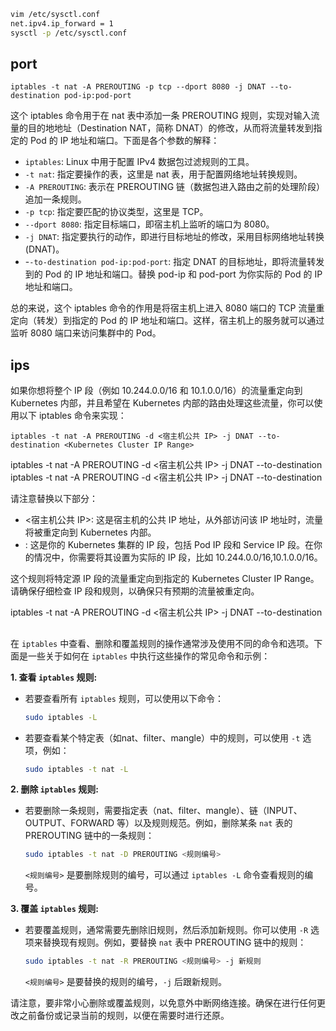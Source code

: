 ```sh
vim /etc/sysctl.conf
net.ipv4.ip_forward = 1
sysctl -p /etc/sysctl.conf
```

## port

`iptables -t nat -A PREROUTING -p tcp --dport 8080 -j DNAT --to-destination pod-ip:pod-port`

这个 iptables 命令用于在 nat 表中添加一条 PREROUTING 规则，实现对输入流量的目的地地址（Destination NAT，简称 DNAT）的修改，从而将流量转发到指定的 Pod 的 IP 地址和端口。下面是各个参数的解释：

- `iptables`: Linux 中用于配置 IPv4 数据包过滤规则的工具。
- `-t nat`: 指定要操作的表，这里是 nat 表，用于配置网络地址转换规则。
- `-A PREROUTING`: 表示在 PREROUTING 链（数据包进入路由之前的处理阶段）追加一条规则。
- `-p tcp`: 指定要匹配的协议类型，这里是 TCP。
- `--dport 8080`: 指定目标端口，即宿主机上监听的端口为 8080。
- `-j DNAT`: 指定要执行的动作，即进行目标地址的修改，采用目标网络地址转换 (DNAT)。
- -`-to-destination pod-ip:pod-port`: 指定 DNAT 的目标地址，即将流量转发到的 Pod 的 IP 地址和端口。替换 pod-ip 和 pod-port 为你实际的 Pod 的 IP 地址和端口。

总的来说，这个 iptables 命令的作用是将宿主机上进入 8080 端口的 TCP 流量重定向（转发）到指定的 Pod 的 IP 地址和端口。这样，宿主机上的服务就可以通过监听 8080 端口来访问集群中的 Pod。

## ips

如果你想将整个 IP 段（例如 10.244.0.0/16 和 10.1.0.0/16）的流量重定向到 Kubernetes 内部，并且希望在 Kubernetes 内部的路由处理这些流量，你可以使用以下 iptables 命令来实现：

`iptables -t nat -A PREROUTING -d <宿主机公共 IP> -j DNAT --to-destination <Kubernetes Cluster IP Range>`

iptables -t nat -A PREROUTING -d <宿主机公共 IP> -j DNAT --to-destination <Kubernetes Cluster IP Range>
iptables -t nat -A PREROUTING -d <宿主机公共 IP> -j DNAT --to-destination <Kubernetes Cluster IP Range>

请注意替换以下部分：

- <宿主机公共 IP>: 这是宿主机的公共 IP 地址，从外部访问该 IP 地址时，流量将被重定向到 Kubernetes 内部。
- <Kubernetes Cluster IP Range>: 这是你的 Kubernetes 集群的 IP 段，包括 Pod IP 段和 Service IP 段。在你的情况中，你需要将其设置为实际的 IP 段，比如 10.244.0.0/16,10.1.0.0/16。

这个规则将特定源 IP 段的流量重定向到指定的 Kubernetes Cluster IP Range。请确保仔细检查 IP 段和规则，以确保只有预期的流量被重定向。

iptables -t nat -A PREROUTING -d <宿主机公共 IP> -j DNAT --to-destination <Kubernetes Cluster IP Range>

## 

在 `iptables` 中查看、删除和覆盖规则的操作通常涉及使用不同的命令和选项。下面是一些关于如何在 `iptables` 中执行这些操作的常见命令和示例：

**1. 查看 `iptables` 规则:**

- 若要查看所有 `iptables` 规则，可以使用以下命令：
  
  ```bash
  sudo iptables -L
  ```

- 若要查看某个特定表（如nat、filter、mangle）中的规则，可以使用 `-t` 选项，例如：
  
  ```bash
  sudo iptables -t nat -L
  ```

**2. 删除 `iptables` 规则:**

- 若要删除一条规则，需要指定表（nat、filter、mangle）、链（INPUT、OUTPUT、FORWARD 等）以及规则规范。例如，删除某条 `nat` 表的 PREROUTING 链中的一条规则：

  ```bash
  sudo iptables -t nat -D PREROUTING <规则编号>
  ```

  `<规则编号>` 是要删除规则的编号，可以通过 `iptables -L` 命令查看规则的编号。

**3. 覆盖 `iptables` 规则:**

- 若要覆盖规则，通常需要先删除旧规则，然后添加新规则。你可以使用 `-R` 选项来替换现有规则。例如，要替换 `nat` 表中 PREROUTING 链中的规则：

  ```bash
  sudo iptables -t nat -R PREROUTING <规则编号> -j 新规则
  ```

  `<规则编号>` 是要替换的规则的编号，`-j` 后跟新规则。

请注意，要非常小心删除或覆盖规则，以免意外中断网络连接。确保在进行任何更改之前备份或记录当前的规则，以便在需要时进行还原。